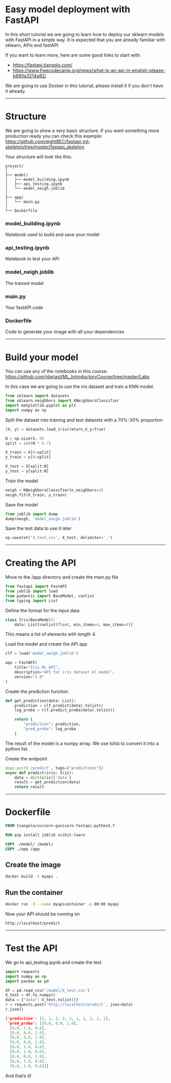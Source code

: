 # Easy model deployment with FastAPI

In this short tutorial we are going to learn how to deploy our sklearn models with FastAPI in a simple way. It is expected that you are already familiar with sklearn, APIs and fastAPI.

If you want to learn more, here are some good links to start with:

- https://fastapi.tiangolo.com/
- https://www.freecodecamp.org/news/what-is-an-api-in-english-please-b880a3214a82/

We are going to use Docker in this tutorial, please install it if you don't have it already.

---

# Structure

We are going to show a very basic structure. If you want something more production ready you can check this example:
https://github.com/eightBEC/fastapi-ml-skeleton/tree/master/fastapi_skeleton

Your structure will look like this:

```
project/
│
├── model/
│   ├── model_building.ipynb
│   ├── api_testing.ipynb
│   └── model_neigh.joblib
│
├── app/
│   └── main.py
│
└── Dockerfile
```

### model_building.ipynb

Notebook used to build and save your model

### api_testing.ipynb

Notebook to test your API

### model_neigh.joblib

The trained model

### main.py

Your fastAPI code

### Dockerfile

Code to generate your image with all your dependencies

---

# Build your model

You can use any of the notebooks in this course: https://github.com/jdariasl/ML_IntroductoryCourse/tree/master/Labs

In this case we are going to use the iris dataset and train a KNN model.

```python
from sklearn import datasets
from sklearn.neighbors import KNeighborsClassifier
import matplotlib.pyplot as plt
import numpy as np
```

Split the dataset into training and test datasets with a 70%-30% proportion

```python
(X, y) = datasets.load_iris(return_X_y=True)

N = np.size(X, 0)
split = int(N * 0.7)

X_train = X[0:split]
y_train = y[0:split]

X_test = X[split:N]
y_test = y[split:N]
```

Train the model

```python
neigh = KNeighborsClassifier(n_neighbors=3)
neigh.fit(X_train, y_train)
```

Save the model

```python
from joblib import dump
dump(neigh, 'model_neigh.joblib')
```

Save the test data to use it later

```python
np.savetxt('X_test.csv', X_test, delimiter=',')
```

---

# Creating the API

Move to the /app directory and create the main.py file

```python
from fastapi import FastAPI
from joblib import load
from pydantic import BaseModel, conlist
from typing import List
```

Define the format for the input data

```python
class Iris(BaseModel):
    data: List[conlist(float, min_items=4, max_items=4)]
```

This means a list of elements with length 4.

Load the model and create the API app

```python
clf = load('model_neigh.joblib')

app = FastAPI(
    title="Iris ML API",
    description="API for iris dataset ml model",
    version="1.0"
)
```

Create the prediction function

```python
def get_prediction(data: List):
    prediction = clf.predict(data).tolist()
    log_proba = clf.predict_proba(data).tolist()

    return {
        "prediction": prediction,
        "pred_proba": log_proba
    }
```

The result of the model is a numpy array. We use tolist to convert it into a python list.

Create the endpoint

```python
@app.post('/predict', tags=["predictions"])
async def predict(iris: Iris):
    data = dict(iris)['data']
    result = get_prediction(data)
    return result
```

---

# Dockerfile

```Dockerfile
FROM tiangolo/uvicorn-gunicorn-fastapi:python3.7

RUN pip install joblib scikit-learn

COPY ./model/ /model/
COPY ./app /app
```

## Create the image

```bash
docker build -t myapi .
```

## Run the container

```bash
docker run -d --name myapicontainer -p 80:80 myapi
```

Now your API should be running on

```
http://localhost/predict
```

---

# Test the API

We go to api_testing.ipynb and create the test

```python
import requests
import numpy as np
import pandas as pd
```

```python
df = pd.read_csv('/model/X_test.csv')
X_test = df.to_numpy()
data = {"data": X_test.tolist()}
r = requests.post('http://localhost/predict', json=data)
r.json()
```

```json
{'prediction': [2, 1, 2, 2, 2, 1, 1, 2, 1, 1],
 'pred_proba': [[0.0, 0.0, 1.0],
  [0.0, 1.0, 0.0],
  [0.0, 0.0, 1.0],
  [0.0, 0.0, 1.0],
  [0.0, 0.0, 1.0],
  [0.0, 1.0, 0.0],
  [0.0, 1.0, 0.0],
  [0.0, 0.0, 1.0],
  [0.0, 1.0, 0.0],
  [0.0, 1.0, 0.0]]}
```

And that’s it!
